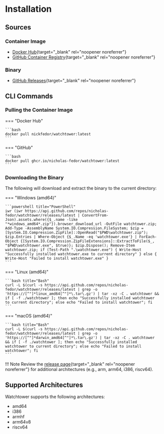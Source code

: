 # Installation

## Sources

### Container Image

- [Docker Hub](https://hub.docker.com/r/nickfedor/watchtower){target="_blank" rel="noopener noreferrer"}
- [GitHub Container Registry](https://github.com/nicholas-fedor/watchtower/pkgs/container/watchtower){target="_blank" rel="noopener noreferrer"}

### Binary

- [GitHub Releases](https://github.com/nicholas-fedor/watchtower/releases){target="_blank" rel="noopener noreferrer"}

## CLI Commands

### Pulling the Container Image

=== "Docker Hub"

    ```bash
    docker pull nickfedor/watchtower:latest
    ```

=== "GitHub"

    ```bash
    docker pull ghcr.io/nicholas-fedor/watchtower:latest
    ```

### Downloading the Binary

The following will download and extract the binary to the current directory:

=== "Windows (amd64)"

    ```powershell title="PowerShell"
    iwr (iwr https://api.github.com/repos/nicholas-fedor/watchtower/releases/latest | ConvertFrom-Json).assets.where({$_.name -like "*windows_amd64*.zip"}).browser_download_url -OutFile watchtower.zip; Add-Type -AssemblyName System.IO.Compression.FileSystem; $zip = [System.IO.Compression.ZipFile]::OpenRead("$PWD\watchtower.zip"); $zip.Entries | Where-Object {$_.Name -eq 'watchtower.exe'} | ForEach-Object {[System.IO.Compression.ZipFileExtensions]::ExtractToFile($_, "$PWD\watchtower.exe", $true)}; $zip.Dispose(); Remove-Item watchtower.zip; if (Test-Path ".\watchtower.exe") { Write-Host "Successfully installed watchtower.exe to current directory" } else { Write-Host "Failed to install watchtower.exe" }
    ```

=== "Linux (amd64)"

    ```bash title="Bash"
    curl -L $(curl -s https://api.github.com/repos/nicholas-fedor/watchtower/releases/latest | grep -o 'https://[^"]*linux_amd64[^"]*\.tar\.gz') | tar -xz -C . watchtower && if [ -f ./watchtower ]; then echo "Successfully installed watchtower to current directory"; else echo "Failed to install watchtower"; fi
    ```

=== "macOS (amd64)"

    ```bash title="Bash"
    curl -L $(curl -s https://api.github.com/repos/nicholas-fedor/watchtower/releases/latest | grep -o 'https://[^"]*darwin_amd64[^"]*\.tar\.gz') | tar -xz -C . watchtower && if [ -f ./watchtower ]; then echo "Successfully installed watchtower to current directory"; else echo "Failed to install watchtower"; fi
    ```

!!! Note
    Review the [release page](https://github.com/nicholas-fedor/watchtower/releases){target="_blank" rel="noopener noreferrer"} for additional architectures (e.g., arm, arm64, i386, riscv64).

## Supported Architectures

Watchtower supports the following architectures:

- amd64
- i386
- armhf
- arm64v8
- riscv64
